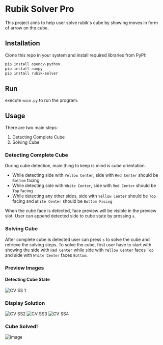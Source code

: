 # Rubik Solver Pro

This project aims to help user solve rubik's cube by showing moves in form of arrow on the cube.

## Installation

Clone this repo in your system and install required libraries from PyPI:

```bash
pip install opencv-python
pip install numpy
pip install rubik-solver
```
## Run
execute `main.py` to run the program.
## Usage
There are two main steps:
1) Detecting Complete Cube
2) Solving Cube

### Detecting Complete Cube
During cube detection, main thing to keep is mind is cube orientation.
* While detecting side with `Yellow Center`, side with `Red Center` should be `Bottom` facing
* While detecting side with `White Center`, side with `Red Center` should be `Top` facing
* While detecting any other sides, side with `Yellow Center` should be `Top` facing and `White Center` should be `Bottom Facing`

When the cube face is detected, face preview will be visible in the preview slot. User can append detected side to cube 
state by pressing `a`. <br>
### Solving Cube
After complete cube is detected user can press `s` to solve the cube and retrieve the solving steps.
To solve the cube, first user have to start with showing the side with `Red Center` while side with `Yellow Center` faces `Top` and 
side with `White Center` faces `Bottom`.

### Preview Images
#### Detecting Cube State
![CV SS 1](https://user-images.githubusercontent.com/89860786/206485326-ed29937f-c1f4-431b-96fe-a7c5896b97bc.png)
### Display Solution
![CV SS2](https://user-images.githubusercontent.com/89860786/206485316-6e656978-7479-43d7-b134-3215094f550c.png) ![CV SS3](https://user-images.githubusercontent.com/89860786/206485303-d64b1111-ab9d-470d-8faf-607c3b17ddfd.png) ![CV SS4](https://user-images.githubusercontent.com/89860786/206485262-d313df12-2370-4bac-b350-616b8061ad15.png)
### Cube Solved!
![image](https://user-images.githubusercontent.com/89860786/206485144-6c79cce7-304c-4709-9956-3040d3b98f43.png)

